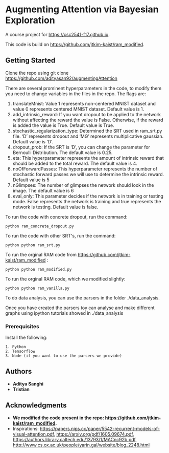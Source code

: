 # Augmenting Attention via Bayesian Exploration 

A course project for https://csc2541-f17.github.io. 

This code is build on https://github.com/jtkim-kaist/ram_modified. 

## Getting Started

Clone the repo using git clone https://github.com/adityasan92/augmentingAttention

There are several prominent hyperparameters in the code, to modify them you need to change variables in the files in the repo. The flags are: 
1.	translateMnist: Value 1 represents non-centered MNIST dataset and value 0 represents centered MNIST dataset. Default value is 1. 
2.	add_intrinsic_reward: If you want dropout to be applied to the network without affecting the reward the value is False. Otherwise, if the reward is added the value is True. Default value is True. 
3.	stochastic_regularization_type: Determined the SRT used in ram_srt.py file. ‘D’ represents dropout and ‘MG’ represents multiplicative gaussian. Default value is ‘D’. 
4.	dropout_prob: If the SRT is ‘D’, you can change the parameter for Bernoulli Distribution. The default value is 0.25. 
5.	eta: This hyperparameter represents the amount of intrinsic reward that should be added to the total reward. The default value is 4. 
6.	noOfForwardPasses: This hyperparameter represents the number of stochastic forward passes we will use to determine the intrinsic reward.  Default value is 5
7.	nGlimpses: The number of glimpses the network should look in the image. The default value is 6
8.	eval_only: This parameter decides if the network is in training or testing mode. False represents the network is training and true represents the network is testing. Default value is false. 

To run the code with concrete dropout, run the command: 
```
python ram_concrete_dropout.py
```
 
To run the code with other SRT's, run the command:  

```
python python ram_srt.py
```

To run the orginal RAM code from https://github.com/jtkim-kaist/ram_modified :  

```
python python ram_modified.py
```

To run the orginal RAM code, which we modified slightly:  

```
python python ram_vanilla.py
```

To do data analysis, you can use the parsers in the folder ./data_analysis. 

Once you have created the parsers toy can analyse and make different graphs using ipython tutorials showed in ./data_analysis  

### Prerequisites

Install the following:
```
1. Python 
2. Tensorflow
3. Node (if you want to use the parsers we provide)
```

## Authors

* **Aditya Sanghi** 
* **Tristian**

## Acknowledgments

* **We modified the code present in the repo: https://github.com/jtkim-kaist/ram_modified.**
* Inspirations: https://papers.nips.cc/paper/5542-recurrent-models-of-visual-attention.pdf, https://arxiv.org/pdf/1605.09674.pdf, https://authors.library.caltech.edu/13793/1/MACnc92b.pdf, http://www.cs.ox.ac.uk/people/yarin.gal/website/blog_2248.html

